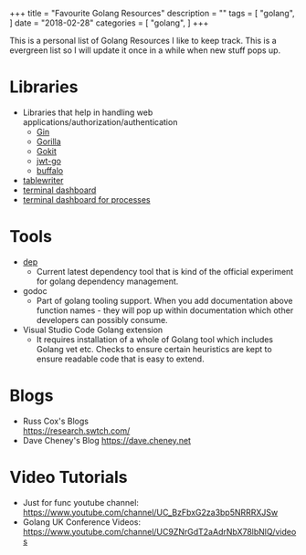 +++
title = "Favourite Golang Resources"
description = ""
tags = [
    "golang",
]
date = "2018-02-28"
categories = [
    "golang",
]
+++

This is a personal list of Golang Resources I like to keep track. This is a evergreen list so I will update it once in a while when new stuff pops up.

# Libraries

- Libraries that help in handling web applications/authorization/authentication
  - [Gin](https://github.com/gin-gonic/gin)
  - [Gorilla](https://github.com/gorilla/mux)
  - [Gokit](https://gokit.io/)
  - [jwt-go](https://github.com/dgrijalva/jwt-go)
  - [buffalo](https://gobuffalo.io/en)
- [tablewriter](https://github.com/olekukonko/tablewriter)
- [terminal dashboard](https://github.com/gizak/termui)
- [terminal dashboard for processes](https://github.com/cjbassi/gotop)

# Tools

- [dep](https://github.com/golang/dep)
  - Current latest dependency tool that is kind of the official experiment for golang dependency management.
- godoc
  - Part of golang tooling support. When you add documentation above function names - they will pop up within documentation which other developers can possibly consume. 
- Visual Studio Code Golang extension
  - It requires installation of a whole of Golang tool which includes Golang vet etc. Checks to ensure certain heuristics are kept to ensure readable code that is easy to extend.

# Blogs

- Russ Cox's Blogs  
  https://research.swtch.com/  
- Dave Cheney's Blog
  https://dave.cheney.net

# Video Tutorials

- Just for func youtube channel:  
  https://www.youtube.com/channel/UC_BzFbxG2za3bp5NRRRXJSw  
- Golang UK Conference Videos:  
  https://www.youtube.com/channel/UC9ZNrGdT2aAdrNbX78lbNlQ/videos  
